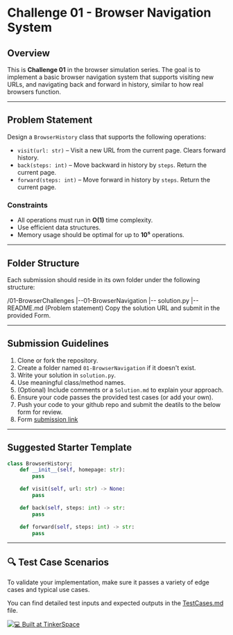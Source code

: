 # Challenge 01 - Browser Navigation System

## Overview

This is **Challenge 01** in the browser simulation series. The goal is to implement a basic browser navigation system that supports visiting new URLs, and navigating back and forward in history, similar to how real browsers function.

---

## Problem Statement

Design a `BrowserHistory` class that supports the following operations:

- `visit(url: str)` – Visit a new URL from the current page. Clears forward history.
- `back(steps: int)` – Move backward in history by `steps`. Return the current page.
- `forward(steps: int)` – Move forward in history by `steps`. Return the current page.

### Constraints

- All operations must run in **O(1)** time complexity.
- Use efficient data structures.
- Memory usage should be optimal for up to **10⁵** operations.

---

## Folder Structure

Each submission should reside in its own folder under the following structure:

/01-BrowserChallenges
|--01-BrowserNavigation
|-- solution.py
|-- README.md (Problem statement)
Copy the solution URL and submit in the provided Form.

---

## Submission Guidelines

1. Clone or fork the repository.
2. Create a folder named `01-BrowserNavigation` if it doesn't exist.
3. Write your solution in `solution.py`.
4. Use meaningful class/method names.
5. (Optional) Include comments or a `Solution.md` to explain your approach.
6. Ensure your code passes the provided test cases (or add your own).
7. Push your code to your github repo and submit the deatils to the below form for review.
8. Form [submission link](https://forms.gle/guPn4i8gcWZmbZTJ6)

---

## Suggested Starter Template

```python
class BrowserHistory:
    def __init__(self, homepage: str):
        pass

    def visit(self, url: str) -> None:
        pass

    def back(self, steps: int) -> str:
        pass

    def forward(self, steps: int) -> str:
        pass
```

---

## 🔍 Test Case Scenarios

To validate your implementation, make sure it passes a variety of edge cases and typical use cases.

You can find detailed test inputs and expected outputs in the [TestCases.md](https://github.com/adwaith02/AlgoYatra-Challenges/tree/main/01-BrowserChallenges/01-BrowserNavigation/TESTCASES.md) file.


[![💻 Built at TinkerSpace](https://img.shields.io/badge/Built%20at-TinkerSpace-blueviolet?style=for-the-badge&label=%F0%9F%92%BBBuilt%20at&labelColor=turquoise&color=white)](https://tinkerhub.org/tinkerspace)
